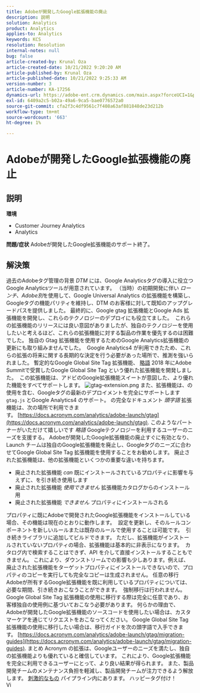 ```yaml
---
title: Adobeが開発したGoogle拡張機能の廃止
description: 説明
solution: Analytics
product: Analytics
applies-to: Analytics
keywords: KCS
resolution: Resolution
internal-notes: null
bug: false
article-created-by: Krunal Oza
article-created-date: 10/21/2022 9:20:20 AM
article-published-by: Krunal Oza
article-published-date: 10/21/2022 9:25:33 AM
version-number: 3
article-number: KA-17256
dynamics-url: https://adobe-ent.crm.dynamics.com/main.aspx?forceUCI=1&pagetype=entityrecord&etn=knowledgearticle&id=98c25394-2151-ed11-bba2-0022480867fb
exl-id: 6409a2c5-b02a-49a6-9ca5-bae0776572a0
source-git-commit: cfa2f3c4df9561c7f408a63af881848de23d212b
workflow-type: tm+mt
source-wordcount: '663'
ht-degree: 1%

---
```


# Adobeが開発したGoogle拡張機能の廃止

## 説明

<b>環境</b>
- Customer Journey Analytics
- Analytics



<b>問題/症状</b>
Adobeが開発したGoogle拡張機能のサポート終了。


## 解決策

過去のAdobeタグ管理の背景 *DTM* には、Google Analyticsタグの導入に役立つGoogle Analyticsツールが用意されています。
（当時）の初期開発に伴い *ローンチ、Adobe別*を使用して、Google Universal Analytics の拡張機能を構築し、Googleタグの機能パリティを維持し、DTM のお客様に対して既知のアップグレードパスを提供しました。
最終的に、Google gtag 拡張機能とGoogle Ads 拡張機能を開発し、これらのテクノロジーのデプロイにも役立てました。  これらの拡張機能のリリースには良い意図がありましたが、独自のテクノロジーを使用したいと考えるほど、これらの拡張機能に対する製品の作業を優先するのは困難でした。 独自の Gtag 拡張機能を使用するためのGoogle Analytics拡張機能の更新にも取り組みませんでした。 
Google Analytics4 が利用できたため、これらの拡張の将来に関する長期的な決定を行う必要があった場所で、推測を強いられました。
暫定的なGoogle Global Site Tag 拡張機能、 [略語](https://www.acronym.com/) 2018 年にAdobe Summitで受賞したGoogle Global Site Tag という優れた拡張機能を開発しました。  この拡張機能は、アドビのGoogle拡張機能スイートが意図した、より優れた機能をすべてサポートします。
![gtag-extension.png](https://experienceleaguecommunities.adobe.com/t5/image/serverpage/image-id/32446iD3F68A3559E15F49/image-size/large?v=v2&amp;amp;px=999 "gtag-extension.png")
また、拡張機能は、の使用を含む、Googleタグの最新のデプロイメントを完全にサポートします `gtag.js` とGoogle Analytics4 のサポート。
の完全なドキュメント *頭字語* 拡張機能は、次の場所で利用できます。 [https://docs.acronym.com/analytics/adobe-launch/gtag](https://docs.acronym.com/analytics/adobe-launch/gtag).
このようなパートナーがいただけて嬉しいです *略語* Googleテクノロジーを利用するユーザーのニーズを支援する。
Adobeが開発したGoogle拡張機能の廃止すぐに有効となり、Launch チームは独自のGoogle拡張機能を廃止し、Googleタグのニーズに合わせてGoogle Global Site Tag 拡張機能を使用することをお勧めします。
廃止された拡張機能は、他の拡張機能といくつかの重要な違いを持ちます。
- 廃止された拡張機能 *can* 既にインストールされているプロパティに影響を与えずに、を引き続き使用します
- 廃止された拡張機能 *使用できません* 拡張機能カタログからのインストール用
- 廃止された拡張機能 *できません* プロパティにインストールされる

プロパティに既にAdobeで開発されたGoogle拡張機能をインストールしている場合、その機能は現在のとおりに動作します。  設定を更新し、そのルールコンポーネントを新しいルールまたは既存のルールで使用することは可能です。  引き続きライブラリに追加してビルドできます。
ただし、拡張機能がインストールされていないプロパティの場合、拡張機能は基本的に非表示になります。  カタログ内で検索することはできず、API を介して直接インストールすることもできません。
これにより、ダウンストリームでの影響も少しあります。例えば、廃止された拡張機能をターゲットプロパティにインストールできないので、プロパティのコピーを実行しても完全なコピーは生成されません。
任意の移行Adobeが所有するGoogle拡張機能を既に利用しているプロパティについては、必要な期間、引き続きおこなうことができます。  強制移行は行われません。  Google Global Site Tag 拡張機能の使用に移行する際は完全に任意であり、お客様独自の使用例に基づいておこなう必要があります。
何らかの理由で、Adobeが開発したGoogle拡張機能のソースコードを使用したい場合は、カスタマーケアを通じてリクエストをおこなってください。
Google Global Site Tag 拡張機能の使用に移行したい場合は、移行ガイドを次の頭字語で入手できます。 [https://docs.acronym.com/analytics/adobe-launch/gtag/migration-guides](https://docs.acronym.com/analytics/adobe-launch/gtag/migration-guides).
まとめ Acronym の拡張は、Googleユーザーのニーズを満たし、独自の拡張機能よりも優れていると確信しています。 これにより、Google拡張機能を完全に利用できるユーザーにとって、より良い結果が得られます。 また、製品開発チームのメンテナンス負担を軽減し、製品開発チームが注力できるよう解放します。 [刺激的なもの](https://experienceleaguecommunities.adobe.com/t5/adobe-experience-platform-launch/data-collection-roadmap/ba-p/401733) パイプライン内にあります。
ハッピータグ付け！<br>Vi
